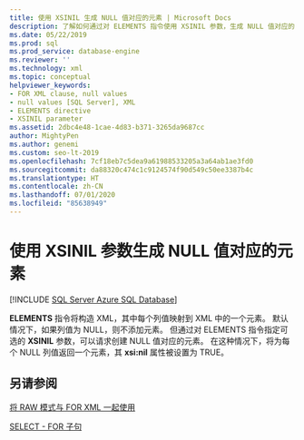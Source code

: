 ```yaml
---
title: 使用 XSINIL 生成 NULL 值对应的元素 | Microsoft Docs
description: 了解如何通过对 ELEMENTS 指令使用 XSINIL 参数，生成 NULL 值对应的 XML 元素。
ms.date: 05/22/2019
ms.prod: sql
ms.prod_service: database-engine
ms.reviewer: ''
ms.technology: xml
ms.topic: conceptual
helpviewer_keywords:
- FOR XML clause, null values
- null values [SQL Server], XML
- ELEMENTS directive
- XSINIL parameter
ms.assetid: 2dbc4e48-1cae-4d83-b371-3265da9687cc
author: MightyPen
ms.author: genemi
ms.custom: seo-lt-2019
ms.openlocfilehash: 7cf18eb7c5dea9a61988533205a3a64ab1ae3fd0
ms.sourcegitcommit: da88320c474c1c9124574f90d549c50ee3387b4c
ms.translationtype: HT
ms.contentlocale: zh-CN
ms.lasthandoff: 07/01/2020
ms.locfileid: "85638949"
---
```

# <a name="generate-elements-for-null-values-with-the-xsinil-parameter"></a>使用 XSINIL 参数生成 NULL 值对应的元素

[!INCLUDE [SQL Server Azure SQL Database](../../includes/applies-to-version/sql-asdb.md)]

**ELEMENTS** 指令将构造 XML，其中每个列值映射到 XML 中的一个元素。 默认情况下，如果列值为 NULL，则不添加元素。 但通过对 ELEMENTS 指令指定可选的 **XSINIL** 参数，可以请求创建 NULL 值对应的元素。 在这种情况下，将为每个 NULL 列值返回一个元素，其 **xsi:nil** 属性被设置为 TRUE。  
  
## <a name="see-also"></a>另请参阅

[将 RAW 模式与 FOR XML 一起使用](../../relational-databases/xml/use-raw-mode-with-for-xml.md)

[SELECT - FOR 子句](../../t-sql/queries/select-for-clause-transact-sql.md)
